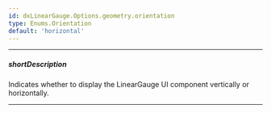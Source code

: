 ```yaml
---
id: dxLinearGauge.Options.geometry.orientation
type: Enums.Orientation
default: 'horizontal'
---
```

---
##### shortDescription
Indicates whether to display the LinearGauge UI component vertically or horizontally.

---
<!-- Description goes here -->
